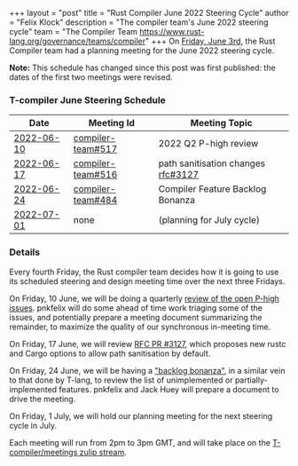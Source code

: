+++
layout = "post"
title = "Rust Compiler June 2022 Steering Cycle"
author = "Felix Klock"
description = "The compiler team's June 2022 steering cycle"
team = "The Compiler Team <https://www.rust-lang.org/governance/teams/compiler>"
+++
On [Friday, June 3rd][jun-03-zulip-archive], the Rust Compiler team had a planning meeting for the June 2022 steering cycle.

[jun-03-zulip-archive]: https://rust-lang.zulipchat.com/#narrow/stream/238009-t-compiler.2Fmeetings/topic/.5Bplanning.20meeting.5D.202022-06-03/near/284883023

**Note:** This schedule has changed since this post was first published: the dates of the first two meetings were revised.

### T-compiler June Steering Schedule

|           Date |            Meeting Id | Meeting Topic
|----------------|-----------------------|----------------
| [2022-06-10][] | [compiler-team#517][] | 2022 Q2 P-high review
| [2022-06-17][] | [compiler-team#516][] | path sanitisation changes [rfc#3127][]
| [2022-06-24][] | [compiler-team#484][] | Compiler Feature Backlog Bonanza
| [2022-07-01][] |         none          | (planning for July cycle)

[2022-06-10]: https://calendar.google.com/event?action=TEMPLATE&tmeid=NHY4Y3VmdXZqcWJxOWgzOXVyZWM5a3JjaWUgNnU1cnJ0Y2U2bHJ0djA3cGZpM2RhbWdqdXNAZw&tmsrc=6u5rrtce6lrtv07pfi3damgjus%40group.calendar.google.com
[2022-06-17]: https://calendar.google.com/event?action=TEMPLATE&tmeid=Nm8xbGtqbHBzMjdpcTRjcHAybmw4a3Y0ZjEgNnU1cnJ0Y2U2bHJ0djA3cGZpM2RhbWdqdXNAZw&tmsrc=6u5rrtce6lrtv07pfi3damgjus%40group.calendar.google.com
[2022-06-24]: https://calendar.google.com/calendar/event?eid=MmE2azQyb2ViODQ4NWwxMWViMzJka2g0cjIgNnU1cnJ0Y2U2bHJ0djA3cGZpM2RhbWdqdXNAZw&ctz=GMT-04:00
[2022-07-01]: https://calendar.google.com/calendar/event?eid=MDJyYnJ1cGFtdWR1c2lnNjFmcHJ2b3JlODFfMjAyMjA3MDFUMTQwMDAwWiA2dTVycnRjZTZscnR2MDdwZmkzZGFtZ2p1c0Bn&ctz=GMT-04:00

[compiler-team#484]: https://github.com/rust-lang/compiler-team/issues/484
[compiler-team#516]: https://github.com/rust-lang/compiler-team/issues/516
[compiler-team#517]: https://github.com/rust-lang/compiler-team/issues/517

[rfc#3127]: https://github.com/rust-lang/rfcs/issues/3127

### Details

Every fourth Friday, the Rust compiler team decides how
it is going to use its scheduled steering and design meeting time over the next
three Fridays.

On Friday, 10 June, we will be doing a quarterly [review of the open P-high issues][compiler-team#517].
pnkfelix will do some ahead of time work triaging
some of the issues, and potentially prepare a meeting document summarizing the
remainder, to maximize the quality of our synchronous in-meeting time.

On Friday, 17 June, we will review [RFC PR #3127][rfc#3127], which proposes
new rustc and Cargo options to allow path sanitisation by default.

On Friday, 24 June, we will be having a ["backlog bonanza"][compiler-team#484], in a
similar vein to that done by T-lang, to review the list of unimplemented or
partially-implemented features. pnkfelix and Jack Huey will prepare a document
to drive the meeting.

On Friday, 1 July, we will hold our planning meeting for the next steering cycle in July.

Each meeting will run from 2pm to 3pm GMT, and will take place on the
[T-compiler/meetings zulip stream][zulip].

[zulip]: https://rust-lang.zulipchat.com/#narrow/stream/238009-t-compiler.2Fmeetings
